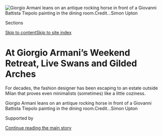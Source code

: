 <div id="app">

<div>

<div>

<div>

</div>

<div data-aria-hidden="false">

<div id="site-content" data-role="main">

<div>

<div class="css-1aor85t" style="opacity:0.000000001;z-index:-1;visibility:hidden">

<div class="css-1hqnpie">

<div class="css-epjblv">

<span class="css-100wwgy">At Giorgio Armani’s Weekend Retreat, Live
Swans and Gilded
Arches</span>

</div>

<div class="css-k008qs">

<div class="css-o5pzib">

<span class="css-18z7m18"></span>

<div>

</div>

</div>

<span class="css-1n6z4y">https://nyti.ms/2zi3WVb</span>

<div class="css-1705lsu">

<div class="css-4xjgmj">

<div class="css-4skfbu" data-role="toolbar" data-aria-label="Social Media Share buttons, Save button, and Comments Panel with current comment count" data-testid="share-tools">

  - 
  - 
  - 
  - 
    
    <div class="css-6n7j50">
    
    </div>

  - 
  - 

</div>

</div>

</div>

</div>

</div>

</div>

<div class="css-11qgg8s">

</div>

<div id="fullBleedHeaderContent">

<div class="css-n4ws9g">

![<span class="css-1l9o2ey e13ogyst0" data-aria-hidden="true">Giorgio
Armani leans on an antique rocking horse in front of a Giovanni Battista
Tiepolo painting in the dining
room.</span><span class="css-1nlbvxy e1z0qqy90" itemprop="copyrightHolder"><span class="css-1ly73wi e1tej78p0">Credit...</span><span><span>Simon
Upton</span></span></span>](https://static01.graylady3jvrrxbe.onion/images/2018/11/13/t-magazine/tktmag-armani-slide-4Q84/tktmag-armani-slide-4Q84-articleLarge.jpg?quality=75&auto=webp&disable=upscale)

</div>

<div class="css-3z92zw">

<div class="css-6cn7ki">

<div class="NYTAppHideMasthead css-1bcu9v6 e1suatyy0">

<div class="section css-1o1qe8k e1suatyy2">

<div class="css-cu5p7t er09x8g0">

<div class="css-6n7j50">

</div>

<span class="css-1dv1kvn">Sections</span>

[Skip to content](#site-content)[Skip to site index](#site-index)

</div>

<div class="css-10698na e1huz5gh0">

</div>

</div>

</div>

<div class="css-1sojcmr ehdk2mb0">

# At Giorgio Armani’s Weekend Retreat, Live Swans and Gilded Arches

</div>

For decades, the fashion designer has been escaping to an estate outside
Milan that proves even minimalists (sometimes) like a little coziness.

</div>

</div>

<div class="css-nwzfg5 e1gnum310">

<span class="css-1f9pvn2 t-magazine">Giorgio Armani leans on an antique
rocking horse in front of a Giovanni Battista Tiepolo painting in the
dining
room.</span><span class="css-1nlbvxy e1z0qqy90" itemprop="copyrightHolder"><span class="css-1ly73wi e1tej78p0">Credit...</span><span><span>Simon
Upton</span></span></span>

</div>

<div id="sponsor-wrapper" class="css-1hyfx7x">

<div id="sponsor-slug" class="css-19vbshk">

Supported by

</div>

[Continue reading the main
story](#after-sponsor)

<div id="sponsor" class="ad sponsor-wrapper" style="text-align:center;height:100%;display:block">

</div>

<div id="after-sponsor">

</div>

</div>

<div class="css-1wx1auc e1gnum311">

<div class="css-18e8msd">

<div class="css-vp77d3 epjyd6m0">

<div class="css-1baulvz">

By [<span class="css-1baulvz last-byline" itemprop="name">Nancy
Hass</span>](https://www.nytimes3xbfgragh.onion/by/nancy-hass)

</div>

</div>

  - Nov. 19,
    2018

  - 
    
    <div class="css-4xjgmj">
    
    <div class="css-d8bdto" data-role="toolbar" data-aria-label="Social Media Share buttons, Save button, and Comments Panel with current comment count" data-testid="share-tools">
    
      - 
      - 
      - 
      - 
        
        <div class="css-6n7j50">
        
        </div>
    
      - 
      - 
    
    </div>
    
    </div>

</div>

</div>

</div>

<div class="section meteredContent css-1r7ky0e" name="articleBody" itemprop="articleBody">

<div class="css-1fanzo5 StoryBodyCompanionColumn">

<div class="css-53u6y8">

GIORGIO ARMANI, NOW 84, spends a great deal of time shuttling between
his nine residences throughout Europe, the United States and the
Caribbean. Unsurprisingly for someone whose exacting, understated
aesthetic has profoundly shaped both fashion and the culture at large,
he likes things to be just so in each of them. One of the reasons he
keeps such a vast array of homes is that he doesn’t like to stay in
hotels; he is easily upset by a sink mounted too high or an
unnecessarily oily
[bruschetta](https://cooking.nytimes3xbfgragh.onion/recipes/3846-sourdough-bruschetta).
Decorative flamboyance dismays him, as does poor execution.

In view of such fabled perfectionism, not to mention the sharp lines and
hushed neutrals that define both his clothing and home décor
collections, the weekend compound he has owned for nearly 30 years in
Broni — an unremarkable industrial town about an hour and a half south
of
[Milan](https://www.nytimes3xbfgragh.onion/2015/01/11/travel/what-to-do-in-36-hours-in-milan.html)
— is nothing you would expect. Unlike Lake Garda or
[Como](https://www.nytimes3xbfgragh.onion/2017/12/28/travel/lake-como-italy-younger-travelers.html),
the area is not known as a fashionable retreat for wealthy Milanese, but
from the moment you drive through the unmarked metal-plate gates
incongruously set on a two-lane highway, you are transported into a vast
Impressionist canvas stippled with fruit trees and fields of roses,
where sunshine diffuses into a blur of pastels.

The house that anchors the property is grand — Armani is, after all, on
the [Forbes list of the world’s
billionaires](https://www.forbes.com/profile/giorgio-armani/#35f49c492c5b)
— but it is also pink, a color one does not readily associate with him.
The nearly 15,000-square-foot, 26-room chalky rose stucco villa that he
visits at least a dozen times a year — far more than any of his other
vacation homes — stands on a slight rise overlooking 25 groomed acres.
Its color evokes the 1950s, the era in which the house was built (by the
Italian count Franco Cella di Rivara, who made a fortune creating Marvis
toothpaste), but its style is late 18th century — a supremely decorative
period that the designer, who made his name displacing 1980s kitsch with
sophisticated Italian minimalism, seems to crave in his off time. It is
to this romantically accoutered house that he repairs, in the back of
his chauffeured Bentley after a workweek in Milan. He grew up the son of
an accountant in nearby Piacenza, so the area has profound resonance for
him. “When you are here, you want to escape from things that are dark or
serious,” he says (in Italian — he has never mastered English), as he
squeezes your arm gently for emphasis. “I come on the weekend to see the
light.”

</div>

</div>

<div class="sizeLarge layoutHorizontal css-rezhvw ejvbdkh1">

[](https://www.nytimes3xbfgragh.onion/slideshow/2018/11/19/t-magazine/inside-giorgio-armanis-italian-villa.html)

<div class="css-5nx6oe">

## Inside Giorgio Armani’s Italian Villa

<div class="css-1xhl2m">

10 Photos

View Slide Show
<span class="css-t4350i">›</span>

</div>

</div>

<div class="css-79elbk">

<div class="css-hyytny">

</div>

![](https://static01.graylady3jvrrxbe.onion/images/2018/11/13/t-magazine/tktmag-armani-slide-7DHA/tktmag-armani-slide-7DHA-articleLarge.jpg?quality=75&auto=webp&disable=upscale)

</div>

<div class="css-17ai7jg e15qwgfe0">

<span class="css-1l9o2ey e13ogyst0">Simon Upton</span>

</div>

</div>

<div class="css-1fanzo5 StoryBodyCompanionColumn">

<div class="css-53u6y8">

He also comes to surround himself with his collection of fauna, many of
which he has imported in the past few years from distant lands. (“Now I
am a zookeeper\!”) Beyond the pink villa and the pond stocked with swans
and egrets lie large grassy enclosures where a menagerie of exotic
animals lazily grazes — zebras, guanacos, alpacas, longhorn deer: about
80 animals in total. A pair of South American parrots spread wide wings
of crimson, marigold and emerald as they nuzzle each other in a giant
outdoor cage. The designer’s dogs, a pack of six that includes not
merely obscure purebreds with noble lineage but a football-size
coffee-brown mutt called Pepe, greet you enthusiastically; the
soundtrack is the soft call of the cuckoos hiding in the beech trees
that rim the property’s distant borders.

</div>

</div>

<div class="css-1fanzo5 StoryBodyCompanionColumn">

<div class="css-53u6y8">

Inside the main house as well, Armani’s lingua franca — white, gray,
taupe and black — is markedly absent. In its place is a palette that
somehow in his hands is both subtle and vibrant: celadon, slate blue and
pale coral. The smooth plaster walls have a gently mottled finish that
suggests age and depth. “I wanted this house to make one feel as though
you are part of history,” he says.

Sunlight streams into the 70-foot-long main gallery through a series of
arched glass doors to the patio and a sweeping back staircase inlaid
with smooth pebbles. Most of the doorways on the main floor are crowned
with ornate 18th-century gilded arches, rescued by the home’s former
owner from a neglected, centuries-old villa nearby. The repeating motif
lends a gravitas that belies the house’s relatively recent vintage.
“These symbols of the past make you let go,” says Armani. “You can
breathe.”

</div>

</div>

<div class="css-79elbk" data-testid="photoviewer-wrapper">

<div class="css-z3e15g" data-testid="photoviewer-wrapper-hidden">

</div>

<div class="css-1a48zt4 ehw59r15" data-testid="photoviewer-children">

![<span class="css-1l9o2ey e13ogyst0" data-aria-hidden="true">The
marquetry screen behind the pool table in one of the living rooms was
designed by Renzo
Mongiardino.</span><span class="css-1nlbvxy e1z0qqy90" itemprop="copyrightHolder"><span class="css-1ly73wi e1tej78p0">Credit...</span><span>Simon
Upton</span></span>](https://static01.graylady3jvrrxbe.onion/images/2018/11/13/t-magazine/tktmag-armani-slide-96NC/tktmag-armani-slide-96NC-articleLarge.jpg?quality=75&auto=webp&disable=upscale)

</div>

</div>

<div class="css-1fanzo5 StoryBodyCompanionColumn">

<div class="css-53u6y8">

IT IS DIFFICULT to imagine the notoriously precise designer — seemingly
always in his uniform of navy cashmere pullover, navy trousers, white
trainers and a late August tan — taking the time for deep breaths, much
less relinquishing control. And yet, despite its classical proportions,
the house has a warmth, a relaxed coziness, that makes you question
everything you thought you knew about the man who spent decades building
an international empire.

</div>

</div>

<div class="css-1fanzo5 StoryBodyCompanionColumn">

<div class="css-53u6y8">

While his Milan palazzo on Via Borgonuovo in the Brera neighborhood was
famously done up by the designer [Peter
Marino](https://www.nytimes3xbfgragh.onion/2012/03/11/magazine/peter-marino-likes-playing-bad-cop.html)
in the 1980s in linear monochrome, there is no trace of an outside
decorator’s statement here. Nor has Armani updated it much through the
decades. Absent, too, are sculptural contemporary furniture pieces or
antiques of the great-to-look-at-but-miserable-to-sit-in sort. There is
also little evidence of the spare, Deco-inspired furniture he creates
for his own line, [Armani/Casa](https://www.armani.com/casa/us/).
Instead, the living areas are dominated by deep-cushioned ivory
roll-armed sofas that you instantly want to sink into for a nap, perhaps
with a dog or two snoozing beside you. The lush neutral carpets are
lightly stained here and there; there may be evidence of a canine tooth
mark on a low wood-edged coffee table. In a nook off the grand main
entrance with its mirror-polished marble floors (the doorway is flanked
by a seven-foot-tall pair of classical stone statues whimsically turned
into giant lamps) stands a foosball table.

Armani has never been much for hanging art on his walls — “distracting,”
he says — and the *objets* arranged on the low Asian-influenced tables
and painted étagères in the living areas are a mix of the precious and
the sentimental: a marble bust picked up in the local flea market (“to
me, it resembles Seneca”), a collection of 19th-century pharmacy bottles
from Tunisia (“charmed away, for a price, from a man who looked about
120 years old”), a stone lion from the 1700s purchased at the [Marché
aux
Puces](https://www.nytimes3xbfgragh.onion/2014/11/30/travel/at-a-paris-flea-market-tips-for-treasure-hunters.html)
outside Paris. On a side chest in the dining room is a collection of
silver serving pieces from Gran Caffè Doney, once his favorite osteria
in
[Florence](https://www.nytimes3xbfgragh.onion/2014/09/28/travel/things-to-do-in-36-hours-in-florence-italy.html),
long defunct. A small table is arrayed, shrinelike, with sculptures of
graceful male bodies and a framed image of [Sergio
Galeotti](https://www.nytimes3xbfgragh.onion/1985/08/16/nyregion/sergio-galeotti.html),
Armani’s partner in life and business, who died in 1985. There is
another framed image of Galeotti in the master bedroom; almost no other
photographs are on display.

While other designers may use an invitation to their weekend homes to
cement relationships with celebrities, Armani’s guests at the villa are
never famous. Too tiring, he says, with a wave of his hand: “And then
one tells the other and you have to have them all.” Instead, he prefers
to be surrounded by family — his sister and nephew once worked for the
company, and his nieces still do — and his close group of key employees
and friends, many of them journalists. After a day strolling the gravel
paths, visiting the alpacas, a late afternoon swim in the pool and a
simple dinner by his chef, his guests will gather in one of the living
rooms. The lofty ceilinged space is made cozy by his collection of
folding screens — Japanese antiques and one by the revered 20th-century
architect [Renzo
Mongiardino](https://www.nytimes3xbfgragh.onion/2016/04/06/t-magazine/renzo-mongiardino-architect.html)
— that soften the room’s angles. At the far end sits a pool table that
[Paul
Newman](https://www.nytimes3xbfgragh.onion/2008/09/28/movies/28newman.html)
played on in “[The Color of
Money](https://www.nytimes3xbfgragh.onion/1986/10/17/movies/screen-paul-newman-in-the-color-of-money.html),”
a gift from one of his nieces.

And then, once the lights are dimmed, Armani, finally far from the
demands of the sprawling principality he has ruled for nearly half a
century, settles into what could be an almost ordinary life. He pushes
up the sleeves of his fine-gauge sweater. He arranges himself just so on
the goose-down cushions of one of the ivory sofas. He flicks on the
enormous flat-screen that dominates one corner. It is time to binge late
into the night on “[The
Crown](https://www.nytimes3xbfgragh.onion/2017/12/07/arts/television/the-crown-season-2-review.html?action=click&contentCollection=Television&module=RelatedCoverage&region=EndOfArticle&pgtype=article).”
Even the emperor sometimes needs a break.

</div>

</div>

<div>

</div>

</div>

<div>

</div>

<div>

</div>

<div>

</div>

<div>

<div id="bottom-wrapper" class="css-1ede5it">

<div id="bottom-slug" class="css-l9onyx">

Advertisement

</div>

[Continue reading the main
story](#after-bottom)

<div id="bottom" class="ad bottom-wrapper" style="text-align:center;height:100%;display:block;min-height:90px">

</div>

<div id="after-bottom">

</div>

</div>

</div>

</div>

</div>

## Site Index

<div>

</div>

## Site Information Navigation

  - [© <span>2020</span> <span>The New York Times
    Company</span>](https://help.nytimes3xbfgragh.onion/hc/en-us/articles/115014792127-Copyright-notice)

<!-- end list -->

  - [NYTCo](https://www.nytco.com/)
  - [Contact
    Us](https://help.nytimes3xbfgragh.onion/hc/en-us/articles/115015385887-Contact-Us)
  - [Work with us](https://www.nytco.com/careers/)
  - [Advertise](https://nytmediakit.com/)
  - [T Brand Studio](http://www.tbrandstudio.com/)
  - [Your Ad
    Choices](https://www.nytimes3xbfgragh.onion/privacy/cookie-policy#how-do-i-manage-trackers)
  - [Privacy](https://www.nytimes3xbfgragh.onion/privacy)
  - [Terms of
    Service](https://help.nytimes3xbfgragh.onion/hc/en-us/articles/115014893428-Terms-of-service)
  - [Terms of
    Sale](https://help.nytimes3xbfgragh.onion/hc/en-us/articles/115014893968-Terms-of-sale)
  - [Site
    Map](https://spiderbites.nytimes3xbfgragh.onion)
  - [Help](https://help.nytimes3xbfgragh.onion/hc/en-us)
  - [Subscriptions](https://www.nytimes3xbfgragh.onion/subscription?campaignId=37WXW)

</div>

</div>

</div>

</div>
